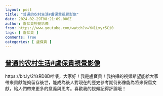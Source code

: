 ```yaml
---
layout: post
title: "普通的农村生活#盧保貴視覺影像"
date: 2024-02-29T08:21:09.000Z
author: 盧保貴視覺影像
from: https://www.youtube.com/watch?v=YN1Lxyr5Ci0
tags: [ 盧保貴 ]
comments: True
categories: [ 盧保貴 ]
---
```

<!--1709194869000-->
[普通的农村生活#盧保貴視覺影像](https://www.youtube.com/watch?v=YN1Lxyr5Ci0)
------

<div>
https://bit.ly/2YsRD8D哈嘍，大家好！我是盧寶貴！我拍攝的視頻希望能給大家帶來貢獻能夠留存後世，能成為後人對現在的歷史參考期待影像能為將來保留文獻，給人們帶來更多的意義與思考。喜歡我的視頻記得評論哦！
</div>
